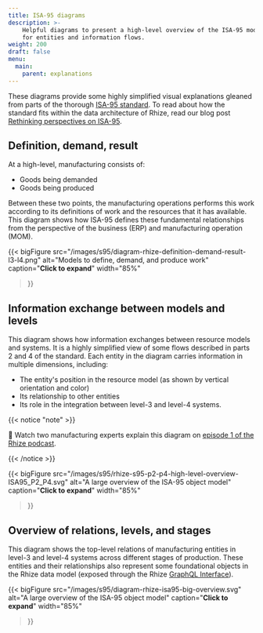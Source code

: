 ```yaml
---
title: ISA-95 diagrams
description: >-
    Helpful diagrams to present a high-level overview of the ISA-95 models
    for entities and information flows.
weight: 200
draft: false
menu:
  main:
    parent: explanations
---
```


These diagrams provide some highly simplified visual explanations gleaned from parts of the thorough [ISA-95 standard](https://www.isa.org/store?query=isa95).
To read about how the standard fits within the data architecture of Rhize, read our blog post [Rethinking perspectives on ISA-95](https://rhize.com/blog/reframing-perspective-on-isa95/).

## Definition, demand, result

At a high-level, manufacturing consists of:
- Goods being demanded
- Goods being produced

Between these two points, the manufacturing operations performs this work according to its definitions
of work and the resources that it has available.
This diagram shows how ISA-95 defines these fundamental relationships from the perspective of the business (ERP) and manufacturing operation (MOM).


{{< bigFigure
src="/images/s95/diagram-rhize-definition-demand-result-l3-l4.png"
alt="Models to define, demand, and produce work"
caption="**Click to expand**"
width="85%"
>}}


## Information exchange between models and levels

This diagram shows how information exchanges between resource models and systems.
It is a highly simplified view of some flows described in parts 2 and 4 of the standard.
Each entity in the diagram carries information in multiple dimensions, including:
- The entity's position in the resource model (as shown by vertical orientation and color)
- Its relationship to other entities
- Its role in the integration between level-3 and level-4 systems.

{{< notice "note" >}}

:movie_camera: Watch two manufacturing experts explain this diagram on [episode 1 of the Rhize podcast](https://www.youtube.com/watch?v=qfUnX-_J-to).

{{< /notice >}}

{{< bigFigure
src="/images/s95/rhize-s95-p2-p4-high-level-overview-ISA95_P2_P4.svg"
alt="A large overview of the ISA-95 object model"
caption="**Click to expand**"
width="85%"
>}}

## Overview of relations, levels, and stages

This diagram shows the top-level relations of manufacturing entities in level-3 and level-4 systems across different stages of production. 
These entities and their relationships also represent some foundational objects in the Rhize data model (exposed through the Rhize [GraphQL Interface](/how-to/gql/)).

{{< bigFigure
src="/images/s95/diagram-rhize-isa95-big-overview.svg"
alt="A large overview of the ISA-95 object model"
caption="**Click to expand**"
width="85%"
>}}


